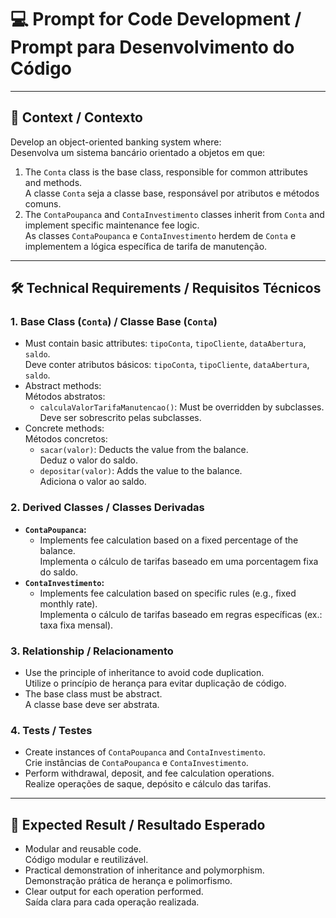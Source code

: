 # 💻 Prompt for Code Development / Prompt para Desenvolvimento do Código

---

## 🎯 Context / Contexto

Develop an object-oriented banking system where:  
Desenvolva um sistema bancário orientado a objetos em que:  
1. The `Conta` class is the base class, responsible for common attributes and methods.  
   A classe `Conta` seja a classe base, responsável por atributos e métodos comuns.  
2. The `ContaPoupanca` and `ContaInvestimento` classes inherit from `Conta` and implement specific maintenance fee logic.  
   As classes `ContaPoupanca` e `ContaInvestimento` herdem de `Conta` e implementem a lógica específica de tarifa de manutenção.  

---

## 🛠️ Technical Requirements / Requisitos Técnicos

### 1. Base Class (`Conta`) / Classe Base (`Conta`)

- Must contain basic attributes: `tipoConta`, `tipoCliente`, `dataAbertura`, `saldo`.  
  Deve conter atributos básicos: `tipoConta`, `tipoCliente`, `dataAbertura`, `saldo`.  
- Abstract methods:  
  Métodos abstratos:  
  - `calculaValorTarifaManutencao()`: Must be overridden by subclasses.  
    Deve ser sobrescrito pelas subclasses.  
- Concrete methods:  
  Métodos concretos:  
  - `sacar(valor)`: Deducts the value from the balance.  
    Deduz o valor do saldo.  
  - `depositar(valor)`: Adds the value to the balance.  
    Adiciona o valor ao saldo.  

### 2. Derived Classes / Classes Derivadas

- **`ContaPoupanca`:**  
  - Implements fee calculation based on a fixed percentage of the balance.  
    Implementa o cálculo de tarifas baseado em uma porcentagem fixa do saldo.  
- **`ContaInvestimento`:**  
  - Implements fee calculation based on specific rules (e.g., fixed monthly rate).  
    Implementa o cálculo de tarifas baseado em regras específicas (ex.: taxa fixa mensal).  

### 3. Relationship / Relacionamento

- Use the principle of inheritance to avoid code duplication.  
  Utilize o princípio de herança para evitar duplicação de código.  
- The base class must be abstract.  
  A classe base deve ser abstrata.  

### 4. Tests / Testes

- Create instances of `ContaPoupanca` and `ContaInvestimento`.  
  Crie instâncias de `ContaPoupanca` e `ContaInvestimento`.  
- Perform withdrawal, deposit, and fee calculation operations.  
  Realize operações de saque, depósito e cálculo das tarifas.  

---

## 🎯 Expected Result / Resultado Esperado

- Modular and reusable code.  
  Código modular e reutilizável.  
- Practical demonstration of inheritance and polymorphism.  
  Demonstração prática de herança e polimorfismo.  
- Clear output for each operation performed.  
  Saída clara para cada operação realizada.  

